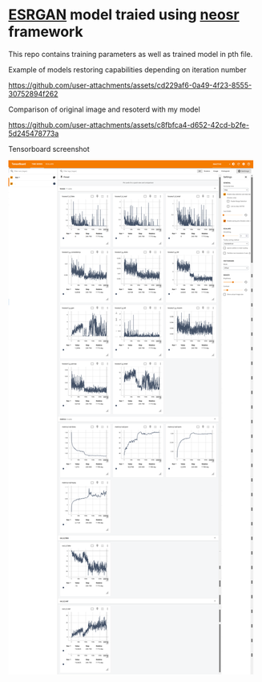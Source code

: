 # [ESRGAN](https://github.com/xinntao/ESRGAN) model traied using [neosr](https://github.com/neosr-project/neosr) framework

This repo contains training parameters as well as trained model in pth file.

Example of models restoring capabilities depending on iteration number

https://github.com/user-attachments/assets/cd229af6-0a49-4f23-8555-30752894f262


Comparison of original image and resoterd with my model

https://github.com/user-attachments/assets/c8fbfca4-d652-42cd-b2fe-5d245478773a

Tensorboard screenshot

![tensorboard_2](tensorboard_2.png)
